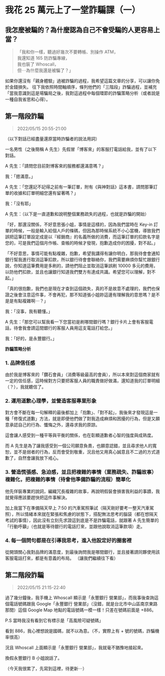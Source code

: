 # 我花 25 萬元上了一堂詐騙課（一）

## 我怎麼被騙的？為什麼認為自己不會受騙的人更容易上當？

>「我和你一樣，聽過好幾次不要轉帳、別操作 ATM，<br/>
> 我還知道 165 防詐騙專線，<br/>
> 我也裝了 Whoscall，<br/>
> 但⋯為什麼我還是被騙了？」

如果你還沒有「親身體驗」過被詐騙的過程，我希望這篇文章的分享，可以讓你免於金錢損失。
往下我依照時間軸順序，條列他們的「三階段」詐騙過程，並補充「當我意識到這是場騙局之後，我對這過程中每個環節的詐騙策略分析（或者說是一種自我省思和心得）。

##  第一階段詐騙

> 2022/05/15 20:55-21:00

（以下對話已經盡量還原當時詐騙者的說法用詞）

一名男性（之後簡稱 A 先生）先假冒「博客來」的客服打電話給我，並有了以下對話。

A 先生：「請問您目前對博客來的服務都還滿意嗎？」

我：「摁滿意。」

A 先生：「您還記不記得之前有一筆訂單，附有《與神對話》這本書，請問那筆訂單的收據和訂單明細您還有留著嗎？」

我：「沒有耶」

A 先生：（以下是一直道歉和說明整個業務疏失的過程，也就是詐騙的開始）

「好，那還沒關係，不好意思張小姐，事情是這樣的，因為我們當時在 Key-in 訂單的時候，一般是輸入給個人戶的條碼，但因為那時候系統不小心當機，導致我們誤把這筆訂單設定成是以『經銷商』的名義所做的消費，而這筆訂單的扣款名字是您的，可是我們這個月作帳、查帳的時候才發現，抱歉造成你的困擾，對不起。」

「不好意思，事情可能有點複雜，抱歉，希望我講得有讓你明白，那我待會會通知銀行幫我進行取消這筆扣款，所以銀行待會會聯絡你，我們需要麻煩你幫忙跟銀行說，你知道這筆費用是多刷的，請他們阻止並取消這筆誤刷 10000 多元的費用，以防他們扣款，並且也讓銀行知道我們雙方有達成共識。希望您可以理解，對不起。」

「真的很抱歉，我們也是現在才查到這個疏失，真的不是故意不處理的，我們也保證之後會注意這件事，不會再犯，那不知道張小姐妳這邊有理解我的意思嗎？是不是是有點複雜啊⋯？」

我：「沒事，我有聽懂。」

A 先生：「那您可以幫我看一下您當初是刷哪間銀行嗎？銀行卡片上會有客服電話，待會我會請這間銀行的客服人員用這支電話打給您。」

我：「好的，是永豐銀行。」

**詐騙策略分析**

### 1. 品牌信任感

由於我是博客來的「鑽石會員」（消費等級最高的會員），所以本來對這個商家就有一定的信任感，這時候對方只要把客服人員的職責做好做滿，還知道我的訂單明細（？），我就聽信了。
### 2. 運用道歉心理學，並營造客服專業形象

對方會不斷在每一句解釋的最後都加上「抱歉」、「對不起」，我後來才發現這是一種「修復式道歉」方法，就是即便他們做了對我造成麻煩和困擾的行為，但是又願意承認自己的行為、懺悔之外，還尋求我的原諒。

這會讓人感受到一種平等與平衡的關係，也在彰顯道歉者心智的強度與成熟度。

而 A 先生是為了讓我感受到一個公司願意負責，也願意認錯，並且尋求他人的寬恕，並不是弱者的行為，反而會受到敬重，況且他又用真心誠意且不二過的方式道歉了，自然會讓我放下戒心。

### 3. 營造慌張感、急迫感，並且把複雜的事情（業務疏失、詐騙故事）複雜化，把複雜的事情（待會他準備詐騙的流程）簡單化

他先佯裝專業的說詞，編織冗長複雜的故事，再說明假裝會損害我利益的事蹟，我就覺得應該要趕快把這件事解決。

加上我當下在準備隔天早上 7:50 的汽車駕照筆試（隔天剛好要考一整天汽車駕照），所以情緒本來就在緊張和焦慮的狀態下，搭配無法思考的腦袋（都在想隔天考試的事情），因此沒有立刻先求證這到底是不是詐騙電話，就跟著 A 先生簡單的「行動呼籲」（也就是等待銀行的電話打來，並跟他說取消這筆款項）走。

### 4. 每一個問句都是在引導我思考，進入他設定好的圈套裡

從開頭關心我對品牌的滿意度，到最後詢問我是哪間銀行，並且接著請同夥使用該客服電話打來，都是有意義的布局。
（讓我們繼續往下看）

## 第二階段詐騙

> 2022/05/15 21:15-22:40

過了幾分鐘後，我手機上 Whoscall 顯示是「永豐銀行 營業部」，而我事後查詢這個電話號碼跟我 Google「永豐銀行 營業部」（沒錯，就是台北市中山區南京東路那間）這個 Google Map 地點的電話號碼一模一樣！只差在號碼前面是 +886。

P.S 當時我沒有看到它有標示是「高風險可疑號碼」

看到 886，我心裡想說是國碼，就不以為意。（不，實際上有 + 號的號碼，詐騙機率很高）

況且 Whoscall 上面顯示是「永豐銀行 營業部」，我就毫不猶豫地接起來。

換假永豐銀行 B 小姐說話了。

（今天我很累了，先寫到這裡，待更新⋯）
